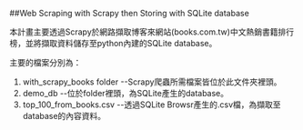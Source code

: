 ##Web Scraping with Scrapy then Storing with SQLite database


本計畫主要透過Scrapy於網路擷取博客來網站(books.com.tw)中文熱銷書籍排行榜，並將擷取資料儲存至python內建的SQLite database。

主要的檔案分別為：

1. with_scrapy_books folder  --Scrapy爬蟲所需檔案皆位於此文件夾裡頭。
2. demo_db  --位於folder裡頭，為SQLite產生的database。
3. top_100_from_books.csv  --透過SQLite Browsr產生的.csv檔，為擷取至database的內容資料。

